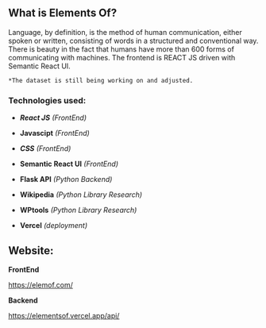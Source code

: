## What is Elements Of?

Language, by definition, is the method of human communication, either spoken or written, consisting of words in a structured and conventional way. There is beauty in the fact that humans have more than 600 forms of communicating with machines.  The frontend is REACT JS driven with Semantic React UI. 

`*The dataset is still being working on and adjusted.`



### Technologies used:

- ***React JS*** *(FrontEnd)*

- **Javascipt** *(FrontEnd)*

- ***CSS*** *(FrontEnd)*

- **Semantic React UI** *(FrontEnd)*

- **Flask API** *(Python Backend)*

- **Wikipedia** *(Python Library Research)*

- **WPtools** *(Python Library Research)*

- **Vercel** *(deployment)*

  

## Website:

**FrontEnd**

https://elemof.com/

**Backend**

 https://elementsof.vercel.app/api/
